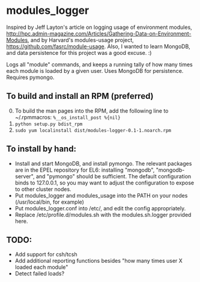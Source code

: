 modules_logger
==========================

Inspired by Jeff Layton's article on logging usage of environment modules,
http://hpc.admin-magazine.com/Articles/Gathering-Data-on-Environment-Modules,
and by Harvard's modules-usage project, https://github.com/fasrc/module-usage.
Also, I wanted to learn MongoDB, and data persistence for this project was
a good excuse. :)

Logs all "module" commands, and keeps a running tally of how many times each
module is loaded by a given user. Uses MongoDB for persistence. Requires pymongo.

## To build and install an RPM (preferred) ##
0. To build the man pages into the RPM, add the following line to ~/.rpmmacros:
    `%__os_install_post %{nil}`
1. `python setup.py bdist_rpm`
2. `sudo yum localinstall dist/modules-logger-0.1-1.noarch.rpm`

## To install by hand: ##
* Install and start MongoDB, and install pymongo. The relevant packages are in 
the EPEL repository for EL6: installing "mongodb", "mongodb-server", and 
"pymongo" should be sufficient. The default configuration binds to 127.0.0.1, so 
you may want to adjust the configuration to expose to other cluster nodes.
* Put modules_logger and modules_usage into the PATH on your nodes (/usr/local/bin, 
for example)
* Put modules_logger.conf into /etc/, and edit the config appropriately.
* Replace /etc/profile.d/modules.sh with the modules.sh.logger provided here.

## TODO: ##
* Add support for csh/tcsh
* Add additional reporting functions besides "how many times user X 
loaded each module"
* Detect failed loads?
